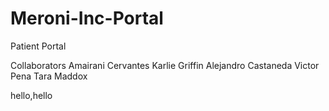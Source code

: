 # Meroni-Inc-Portal
Patient Portal


Collaborators 
Amairani Cervantes 
Karlie Griffin 
Alejandro Castaneda 
Victor Pena 
Tara Maddox


hello,hello